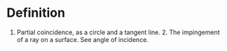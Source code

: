 # Definition

1.  Partial coincidence, as a circle and a tangent line. 2. The
    impingement of a ray on a surface. See angle of incidence.

